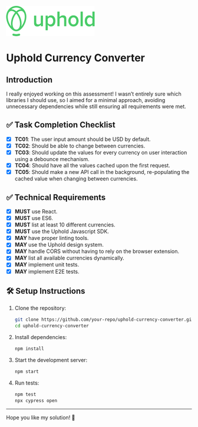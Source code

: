 ![Uphold Logo](public/assets/images/logo.svg)

# Uphold Currency Converter

## Introduction
I really enjoyed working on this assessment! I wasn’t entirely sure which libraries I should use, so I aimed for a minimal approach, avoiding unnecessary dependencies while still ensuring all requirements were met.

## ✅ Task Completion Checklist

- [x] **TC01**: The user input amount should be USD by default.
- [x] **TC02**: Should be able to change between currencies.
- [x] **TC03**: Should update the values for every currency on user interaction using a debounce mechanism.
- [x] **TC04**: Should have all the values cached upon the first request.
- [x] **TC05**: Should make a new API call in the background, re-populating the cached value when changing between currencies.

## ✅ Technical Requirements

- [x] **MUST** use React.
- [x] **MUST** use ES6.
- [x] **MUST** list at least 10 different currencies.
- [x] **MUST** use the Uphold Javascript SDK.
- [x] **MAY** have proper linting tools.
- [x] **MAY** use the Uphold design system.
- [x] **MAY** handle CORS without having to rely on the browser extension.
- [x] **MAY** list all available currencies dynamically.
- [x] **MAY** implement unit tests.
- [x] **MAY** implement E2E tests.

## 🛠 Setup Instructions
1. Clone the repository:
   ```sh
   git clone https://github.com/your-repo/uphold-currency-converter.git
   cd uphold-currency-converter
   ```

2. Install dependencies:
   ```sh
   npm install
   ```

3. Start the development server:
   ```sh
   npm start
   ```

4. Run tests:
   ```sh
   npm test
   npx cypress open
   ```


---

Hope you like my solution! 🚀

